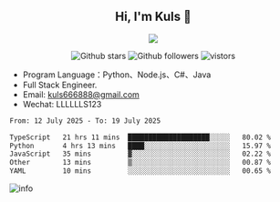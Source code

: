 <h2 align="center"> Hi, I'm Kuls 👋 </h2>
<p align="center">
    <p align="center">
        <img src=" https://avatars.githubusercontent.com/u/42165104?s=460&u=5c7fbf0bce7d4b38a15a44676e6f64b529e47598&v=4"/>
    </p>
    <p align="center">
      <img src="https://img.shields.io/github/stars/hellokuls?style=social" alt="Github stars" />
      <img src="https://img.shields.io/github/followers/hellokuls?style=social" alt="Github followers" />
      <img src="https://visitor-badge.glitch.me/badge?page_id=hellokuls.readme" alt="vistors" />
    </p>
</p>

- Program Language：Python、Node.js、C#、Java
- Full Stack Engineer.
- Email: kuls666888@gmail.com
- Wechat: LLLLLLS123

<!--START_SECTION:waka-->

```txt
From: 12 July 2025 - To: 19 July 2025

TypeScript   21 hrs 11 mins  ████████████████████░░░░░   80.02 %
Python       4 hrs 13 mins   ████░░░░░░░░░░░░░░░░░░░░░   15.97 %
JavaScript   35 mins         ▓░░░░░░░░░░░░░░░░░░░░░░░░   02.22 %
Other        13 mins         ▒░░░░░░░░░░░░░░░░░░░░░░░░   00.87 %
YAML         10 mins         ░░░░░░░░░░░░░░░░░░░░░░░░░   00.65 %
```

<!--END_SECTION:waka-->

![info](https://github-readme-stats.vercel.app/api?username=hellokuls&show_icons=true&count_private=true&hide=prs&theme=default_repocard)


